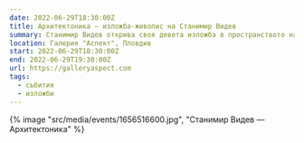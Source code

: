```yaml
---
date: 2022-06-29T18:30:00Z
title: Архитектоника — изложба-живопис на Станимир Видев
summary: Станимир Видев открива своя девета изложба в пространството на галерия "Аспект", продължавайки с нея темата "Архитектоника", която разработва напоследък.
location: Галерия "Аспект", Пловдив
start: 2022-06-29T18:30:00Z
end: 2022-06-29T19:30:00Z
url: https://galleryaspect.com
tags:
  - събития
  - изложби
---
```


{% image "src/media/events/1656516600.jpg", "Станимир Видев — Архитектоника" %}